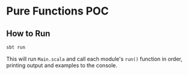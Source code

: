 # Pure Functions POC

## How to Run

```bash
sbt run
```

This will run `Main.scala` and call each module's `run()` function in order, printing output and examples to the console.
